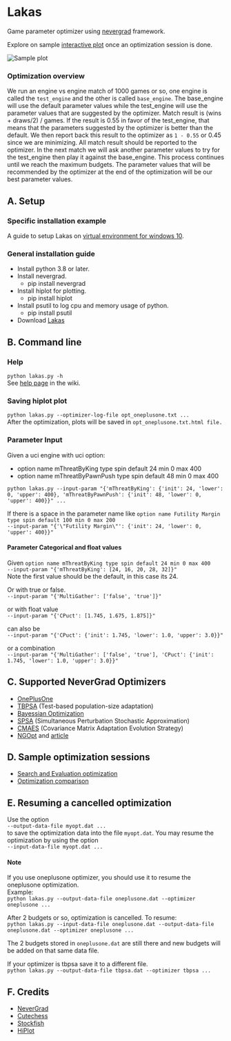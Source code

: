 # Lakas
Game parameter optimizer using [nevergrad](https://github.com/facebookresearch/nevergrad) framework.

Explore on sample [interactive plot](https://fsmosca.github.io/Lakas/) once an optimization session is done.

![Sample plot](https://i.imgur.com/fVPN366.png)

### Optimization overview
We run an engine vs engine match of 1000 games or so, one engine is called the `test_engine` and the other is called `base_engine`. The base_engine will use the default parameter values while the test_engine will use the parameter values that are suggested by the optimizer. Match result is (wins + draws/2) / games. If the result is 0.55 in favor of the test_engine, that means that the parameters suggested by the optimizer is better than the default. We then report back this result to the optimizer as `1 - 0.55` or
0.45 since we are minimizing. All match result should be reported to the optimizer. In the next match we will ask another parameter values to try for the test_engine then play it against the base_engine. This process continues until we reach the maximum budgets. The parameter values that will be recommended by the optimizer at the end of the optimization will be our best parameter values.


## A. Setup
### Specific installation example
A guide to setup Lakas on [virtual environment for windows 10](https://github.com/fsmosca/Lakas/wiki/Windows-10-setup).

### General installation guide
* Install python 3.8 or later.  
* Install nevergrad.  
  * pip install nevergrad
* Install hiplot for plotting.  
  * pip install hiplot
* Install psutil to log cpu and memory usage of python.  
  * pip install psutil  
* Download [Lakas](https://github.com/fsmosca/Lakas/archive/main.zip)
  
## B. Command line

### Help
`python lakas.py -h`  
See [help page](https://github.com/fsmosca/Lakas/wiki/Help) in the wiki.

### Saving hiplot plot
`python lakas.py --optimizer-log-file opt_oneplusone.txt ...`  
After the optimization, plots will be saved in `opt_oneplusone.txt.html file.`

### Parameter Input
Given a uci engine with uci option:  
  * option name mThreatByKing type spin default 24 min 0 max 400
  * option name mThreatByPawnPush type spin default 48 min 0 max 400

```
python lakas.py --input-param "{'mThreatByKing': {'init': 24, 'lower': 0, 'upper': 400}, 'mThreatByPawnPush': {'init': 48, 'lower': 0, 'upper': 400}}" ...
```

If there is a space in the parameter name like `option name Futility Margin type spin default 100 min 0 max 200`  
`--input-param "{'\"Futility Margin\"': {'init': 24, 'lower': 0, 'upper': 400}}"`

#### Parameter Categorical and float values
Given `option name mThreatByKing type spin default 24 min 0 max 400`  
`--input-param "{'mThreatByKing': [24, 16, 20, 28, 32]}"`  
Note the first value should be the default, in this case its 24.  

Or with true or false.  
`--input-param "{'MultiGather': ['false', 'true']}"`  

or with float value  
`--input-param "{'CPuct': [1.745, 1.675, 1.875]}"` 

can also be  
`--input-param "{'CPuct': {'init': 1.745, 'lower': 1.0, 'upper': 3.0}}"`  

or a combination  
`--input-param "{'MultiGather': ['false', 'true'], 'CPuct': {'init': 1.745, 'lower': 1.0, 'upper': 3.0}}"`

## C. Supported NeverGrad Optimizers
* [OnePlusOne](https://facebookresearch.github.io/nevergrad/optimizers_ref.html#nevergrad.optimization.optimizerlib.ParametrizedOnePlusOne)
* [TBPSA](https://facebookresearch.github.io/nevergrad/optimizers_ref.html#nevergrad.optimization.optimizerlib.ParametrizedTBPSA) (Test-based population-size adaptation)
* [Bayessian Optimization](https://facebookresearch.github.io/nevergrad/optimizers_ref.html?highlight=logger#nevergrad.optimization.optimizerlib.ParametrizedBO)
* [SPSA](https://facebookresearch.github.io/nevergrad/optimizers_ref.html?highlight=spsa#nevergrad.optimization.optimizerlib.SPSA) (Simultaneous Perturbation Stochastic Approximation)
* [CMAES](https://facebookresearch.github.io/nevergrad/optimizers_ref.html#nevergrad.optimization.optimizerlib.ParametrizedCMA) (Covariance Matrix Adaptation Evolution Strategy)
* [NGOpt](https://facebookresearch.github.io/nevergrad/optimizers_ref.html#nevergrad.optimization.optimizerlib.NGOpt) and [article](https://arxiv.org/pdf/2004.14014.pdf)


## D. Sample optimization sessions
* [Search and Evaluation optimization](https://github.com/fsmosca/Lakas/wiki/Search-and-Evaluation-parameter-Optimization)
* [Optimization comparison](https://github.com/fsmosca/Lakas/wiki/Optimization-Comparison)


## E. Resuming a cancelled optimization
Use the option  
`--output-data-file myopt.dat ...`  
to save the optimization data into the file `myopt.dat`. You may resume the optimization by using the option  
`--input-data-file myopt.dat ...`

#### Note
If you use oneplusone optimizer, you should use it to resume the oneplusone optimization.  
Example:  
`python lakas.py --output-data-file oneplusone.dat --optimizer oneplusone ...`  

After 2 budgets or so, optimization is cancelled. To resume:  
`python lakas.py --input-data-file oneplusone.dat --output-data-file oneplusone.dat --optimizer oneplusone ...`  

The 2 budgets stored in `oneplusone.dat` are still there and new budgets will be added on that same data file.

If your optimizer is tbpsa save it to a different file.  
`python lakas.py --output-data-file tbpsa.dat --optimizer tbpsa ...`  

## F. Credits
* [NeverGrad](https://github.com/facebookresearch/nevergrad)
* [Cutechess](https://github.com/cutechess/cutechess)
* [Stockfish](https://stockfishchess.org/)
* [HiPlot](https://github.com/facebookresearch/hiplot)
